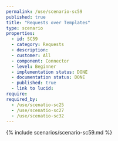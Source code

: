 ```yaml
---
permalink: /use/scenario-sc59
published: true
title: "Requests over Templates"
type: scenario
properties:
  - id: SC59
  - category: Requests
  - description:
  - customer: All
  - component: Connector
  - level: Beginner
  - implementation status: DONE
  - documentation status: DONE
  - published: true
  - link to lucid:
require:
required_by:
  - /use/scenatio-sc25
  - /use/scenatio-sc27
  - /use/scenatio-sc32
---
```


{% include scenarios/scenario-sc59.md %}
